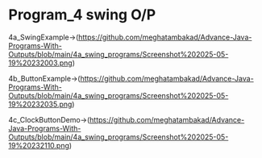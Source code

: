 # Program_4 swing O/P

4a_SwingExample->(https://github.com/meghatambakad/Advance-Java-Programs-With-Outputs/blob/main/4a_swing_programs/Screenshot%202025-05-19%20232003.png)

4b_ButtonExample->(https://github.com/meghatambakad/Advance-Java-Programs-With-Outputs/blob/main/4a_swing_programs/Screenshot%202025-05-19%20232035.png)

4c_ClockButtonDemo->(https://github.com/meghatambakad/Advance-Java-Programs-With-Outputs/blob/main/4a_swing_programs/Screenshot%202025-05-19%20232110.png)
